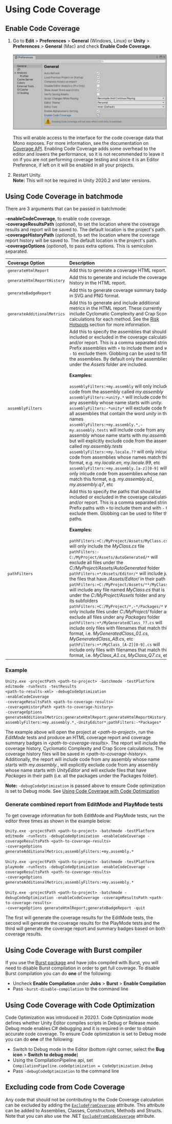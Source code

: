 # Using Code Coverage

## Enable Code Coverage

1. Go to **Edit** > **Preferences** > **General** (Windows, Linux) or **Unity** > **Preferences** > **General** (Mac) and check **Enable Code Coverage**.<br/><br/>
![Enable Code Coverage](images/enable_coverage.png)

    This will enable access to the interface for the code coverage data that Mono exposes. For more information, see the documentation on [Coverage API](https://docs.unity3d.com/ScriptReference/TestTools.Coverage.html). Enabling Code Coverage adds some overhead to the editor and lowers the performance, so it is not recommended to leave it on if you are not performing coverage testing and since it is an Editor Preference, if left on it will be enabled in all your projects.

2. Restart Unity.  
  **Note:** This will not be required in Unity 2020.2 and later versions. 

## Using Code Coverage in batchmode

There are 3 arguments that can be passed in batchmode:

**-enableCodeCoverage**, to enable code coverage.  
**-coverageResultsPath** (_optional_), to set the location where the coverage results and report will be saved to. The default location is the project's path.  
**-coverageHistoryPath** (_optional_), to set the location where the coverage report history will be saved to. The default location is the project's path.  
**-coverageOptions** (_optional_), to pass extra options. This is semicolon separated.   

|Coverage Option|Description|
|:---|:---|
|`generateHtmlReport`|Add this to generate a coverage HTML report.|
|`generateHtmlReportHistory`|Add this to generate and include the coverage history in the HTML report.|
|`generateBadgeReport`|Add this to generate coverage summary badges in SVG and PNG format.|
|`generateAdditionalMetrics`|Add this to generate and include additional metrics in the HTML report. These currently include Cyclomatic Complexity and Crap Score calculations for each method. See the [Risk Hotspots](HowToInterpretResults.md#risk-hotspots) section for more information.|
|`assemblyFilters`|Add this to specify the assemblies that should be included or excluded in the coverage calculation and/or report. This is a comma separated string. Prefix assemblies with `+` to include them and with `-` to exclude them. Globbing can be used to filter the assemblies. By default only the assemblies under the *Assets* folder are included.<br/><br/>**Examples:**<br/><br/>`assemblyFilters:+my.assembly` will only include code from the assembly called _my.assembly_ <br/>`assemblyFilters:+unity.*` will include code from any assembly whose name starts with _unity._<br/>`assemblyFilters:-*unity*` will exclude code from all assemblies that contain the word _unity_ in their names<br/>`assemblyFilters:+my.assembly.*,-my.assembly.tests` will include code from any assembly whose name starts with _my.assembly._, but will explicitly exclude code from the assembly called _my.assembly.tests_<br/>`assemblyFilters:+my.locale.??` will only inlcude code from assemblies whose names match this format, e.g. _my.locale.en_, _my.locale.99_, etc<br/>`assemblyFilters:+my.assembly.[a-z][0-9]` will only inlcude code from assemblies whose names match this format, e.g. _my.assembly.a1_, _my.assembly.q7_, etc|
|`pathFilters`|Add this to specify the paths that should be included or excluded in the coverage calculation and/or report. This is a comma separated string. Prefix paths with `+` to include them and with `-` to exclude them. Globbing can be used to filter the paths.<br/><br/>**Examples:**<br/><br/>`pathFilters:+C:/MyProject/Assets/MyClass.cs` will only include the _MyClass.cs_ file<br/>`pathFilters:-C:/MyProject/Assets/AutoGenerated/*` will exclude all files under the _C:/MyProject/Assets/AutoGenerated_ folder<br/>`pathFilters:+*/Assets/Editor/*` will include just the files that have _/Assets/Editor/_ in their path<br/>`pathFilters:+C:/MyProject/Assets/**/MyClass.cs` will include any file named _MyClass.cs_ that is under the _C:/MyProject/Assets_ folder and any of its subfolders<br/>`pathFilters:+C:/MyProject/*,-*/Packages/*` will only include files under _C:/MyProject/_ folder and exclude all files under any _Packages_ folder<br/>`pathFilters:+*/MyGeneratedClass_??.cs` will include only files with filenames that match this format, i.e. _MyGeneratedClass_01.cs_, _MyGeneratedClass_AB.cs_, etc<br/>`pathFilters:+*/MyClass_[A-Z][0-9].cs` will include only files with filenames that match this format, i.e. _MyClass_A1.cs_, _MyClass_Q7.cs_, etc|

### Example

```
Unity.exe -projectPath <path-to-project> -batchmode -testPlatform editmode -runTests -testResults
<path-to-results-xml> -debugCodeOptimization 
-enableCodeCoverage
-coverageResultsPath <path-to-coverage-results>
-coverageHistoryPath <path-to-coverage-history>
-coverageOptions generateAdditionalMetrics;generateHtmlReport;generateHtmlReportHistory;generateBadgeReport;
assemblyFilters:+my.assembly.*,-UnityEditor*;pathFilters:-*Packages*
```
The example above will open the project at _\<path-to-project\>_, run the _EditMode_ tests and produce an HTML coverage report and coverage summary badges in _\<path-to-coverage-results\>_. The report will include the coverage history, Cyclomatic Complexity and Crap Score calculations. The coverage history files will be saved in _\<path-to-coverage-history\>_. Additionally, the report will include code from any assembly whose name starts with _my.assembly._, will explicitly exclude code from any assembly whose name starts with _UnityEditor_ and will exclude files that have _Packages_ in their path (i.e. all the packages under the Packages folder).

**Note:** `-debugCodeOptimization` is passed above to ensure Code optimization is set to Debug mode. See [Using Code Coverage with Code Optimization](#using-code-coverage-with-code-optimization)

### Generate combined report from EditMode and PlayMode tests

To get coverage information for both EditMode and PlayMode tests, run the editor three times as shown in the example below:
```
Unity.exe -projectPath <path-to-project> -batchmode -testPlatform editmode -runTests -debugCodeOptimization -enableCodeCoverage -coverageResultsPath <path-to-coverage-results>
-coverageOptions generateAdditionalMetrics;assemblyFilters:+my.assembly.*

Unity.exe -projectPath <path-to-project> -batchmode -testPlatform playmode -runTests -debugCodeOptimization -enableCodeCoverage -coverageResultsPath <path-to-coverage-results>
-coverageOptions generateAdditionalMetrics;assemblyFilters:+my.assembly.*

Unity.exe -projectPath <path-to-project> -batchmode -debugCodeOptimization -enableCodeCoverage -coverageResultsPath <path-to-coverage-results>
-coverageOptions generateHtmlReport;generateBadgeReport -quit
```
The first will generate the coverage results for the EditMode tests, the second will generate the coverage results for the PlayMode tests and the third will generate the coverage report and summary badges based on both coverage results.

## Using Code Coverage with Burst compiler

If you use the [Burst package](https://docs.unity3d.com/Packages/com.unity.burst@latest) and have jobs compiled with Burst, you will need to disable Burst compilation in order to get full coverage. To disable Burst compilation you can do **one** of the following:

- Uncheck **Enable Compilation** under **Jobs** > **Burst** > **Enable Compilation**
- Pass `-burst-disable-compilation` to the command line

## Using Code Coverage with Code Optimization

Code Optimization was introduced in 2020.1. Code Optimization mode defines whether Unity Editor compiles scripts in Debug or Release mode. Debug mode enables C# debugging and it is required in order to obtain accurate code coverage. To ensure Code optimization is set to Debug mode you can do **one** of the following:

- Switch to Debug mode in the Editor (bottom right corner, select the **Bug icon** > **Switch to debug mode**)
- Using the CompilationPipeline api, set `CompilationPipeline.codeOptimization = CodeOptimization.Debug`
- Pass `-debugCodeOptimization` to the command line

## Excluding code from Code Coverage

Any code that should not be contributing to the Code Coverage calculation can be excluded by adding the [`ExcludeFromCoverage`](https://docs.unity3d.com/ScriptReference/TestTools.ExcludeFromCoverageAttribute.html) attribute. This attribute can be added to Assemblies, Classes, Constructors, Methods and Structs. Note that you can also use the .NET [`ExcludeFromCodeCoverage`](https://docs.microsoft.com/en-us/dotnet/api/system.diagnostics.codeanalysis.excludefromcodecoverageattribute?view=netcore-2.0) attribute.
